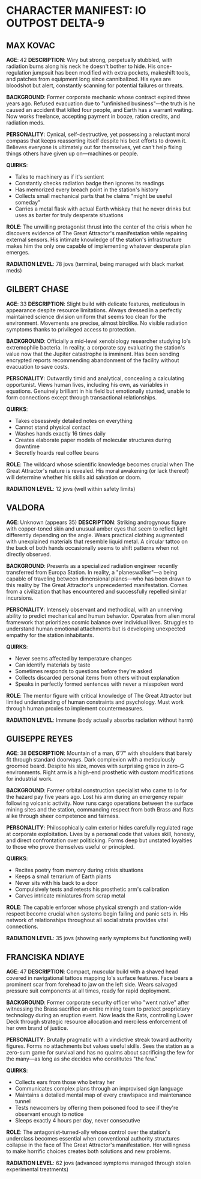 # CHARACTER MANIFEST: IO OUTPOST DELTA-9

## MAX KOVAC
**AGE**: 42
**DESCRIPTION**: Wiry but strong, perpetually stubbled, with radiation burns along his neck he doesn't bother to hide. His once-regulation jumpsuit has been modified with extra pockets, makeshift tools, and patches from equipment long since cannibalized. His eyes are bloodshot but alert, constantly scanning for potential failures or threats.

**BACKGROUND**: Former corporate mechanic whose contract expired three years ago. Refused evacuation due to "unfinished business"—the truth is he caused an accident that killed four people, and Earth has a warrant waiting. Now works freelance, accepting payment in booze, ration credits, and radiation meds.

**PERSONALITY**: Cynical, self-destructive, yet possessing a reluctant moral compass that keeps reasserting itself despite his best efforts to drown it. Believes everyone is ultimately out for themselves, yet can't help fixing things others have given up on—machines or people.

**QUIRKS**: 
- Talks to machinery as if it's sentient
- Constantly checks radiation badge then ignores its readings
- Has memorized every breach point in the station's history
- Collects small mechanical parts that he claims "might be useful someday"
- Carries a metal flask with actual Earth whiskey that he never drinks but uses as barter for truly desperate situations

**ROLE**: The unwilling protagonist thrust into the center of the crisis when he discovers evidence of The Great Attractor's manifestation while repairing external sensors. His intimate knowledge of the station's infrastructure makes him the only one capable of implementing whatever desperate plan emerges.

**RADIATION LEVEL**: 78 jovs (terminal, being managed with black market meds)

## GILBERT CHASE
**AGE**: 33
**DESCRIPTION**: Slight build with delicate features, meticulous in appearance despite resource limitations. Always dressed in a perfectly maintained science division uniform that seems too clean for the environment. Movements are precise, almost birdlike. No visible radiation symptoms thanks to privileged access to protection.

**BACKGROUND**: Officially a mid-level xenobiology researcher studying Io's extremophile bacteria. In reality, a corporate spy evaluating the station's value now that the Jupiter catastrophe is imminent. Has been sending encrypted reports recommending abandonment of the facility without evacuation to save costs.

**PERSONALITY**: Outwardly timid and analytical, concealing a calculating opportunist. Views human lives, including his own, as variables in equations. Genuinely brilliant in his field but emotionally stunted, unable to form connections except through transactional relationships.

**QUIRKS**:
- Takes obsessively detailed notes on everything
- Cannot stand physical contact
- Washes hands exactly 16 times daily
- Creates elaborate paper models of molecular structures during downtime
- Secretly hoards real coffee beans

**ROLE**: The wildcard whose scientific knowledge becomes crucial when The Great Attractor's nature is revealed. His moral awakening (or lack thereof) will determine whether his skills aid salvation or doom.

**RADIATION LEVEL**: 12 jovs (well within safety limits)

## VALDORA
**AGE**: Unknown (appears 35)
**DESCRIPTION**: Striking androgynous figure with copper-toned skin and unusual amber eyes that seem to reflect light differently depending on the angle. Wears practical clothing augmented with unexplained materials that resemble liquid metal. A circular tattoo on the back of both hands occasionally seems to shift patterns when not directly observed.

**BACKGROUND**: Presents as a specialized radiation engineer recently transferred from Europa Station. In reality, a "planeswalker"—a being capable of traveling between dimensional planes—who has been drawn to this reality by The Great Attractor's unprecedented manifestation. Comes from a civilization that has encountered and successfully repelled similar incursions.

**PERSONALITY**: Intensely observant and methodical, with an unnerving ability to predict mechanical and human behavior. Operates from alien moral framework that prioritizes cosmic balance over individual lives. Struggles to understand human emotional attachments but is developing unexpected empathy for the station inhabitants.

**QUIRKS**:
- Never seems affected by temperature changes
- Can identify materials by taste
- Sometimes responds to questions before they're asked
- Collects discarded personal items from others without explanation
- Speaks in perfectly formed sentences with never a misspoken word

**ROLE**: The mentor figure with critical knowledge of The Great Attractor but limited understanding of human constraints and psychology. Must work through human proxies to implement countermeasures.

**RADIATION LEVEL**: Immune (body actually absorbs radiation without harm)

## GUISEPPE REYES
**AGE**: 38
**DESCRIPTION**: Mountain of a man, 6'7" with shoulders that barely fit through standard doorways. Dark complexion with a meticulously groomed beard. Despite his size, moves with surprising grace in zero-G environments. Right arm is a high-end prosthetic with custom modifications for industrial work.

**BACKGROUND**: Former orbital construction specialist who came to Io for the hazard pay five years ago. Lost his arm during an emergency repair following volcanic activity. Now runs cargo operations between the surface mining sites and the station, commanding respect from both Brass and Rats alike through sheer competence and fairness.

**PERSONALITY**: Philosophically calm exterior hides carefully regulated rage at corporate exploitation. Lives by a personal code that values skill, honesty, and direct confrontation over politicking. Forms deep but unstated loyalties to those who prove themselves useful or principled.

**QUIRKS**:
- Recites poetry from memory during crisis situations
- Keeps a small terrarium of Earth plants
- Never sits with his back to a door
- Compulsively tests and retests his prosthetic arm's calibration
- Carves intricate miniatures from scrap metal

**ROLE**: The capable enforcer whose physical strength and station-wide respect become crucial when systems begin failing and panic sets in. His network of relationships throughout all social strata provides vital connections.

**RADIATION LEVEL**: 35 jovs (showing early symptoms but functioning well)

## FRANCISKA NDIAYE
**AGE**: 47
**DESCRIPTION**: Compact, muscular build with a shaved head covered in navigational tattoos mapping Io's surface features. Face bears a prominent scar from forehead to jaw on the left side. Wears salvaged pressure suit components at all times, ready for rapid deployment.

**BACKGROUND**: Former corporate security officer who "went native" after witnessing the Brass sacrifice an entire mining team to protect proprietary technology during an eruption event. Now leads the Rats, controlling Lower Deck through strategic resource allocation and merciless enforcement of her own brand of justice.

**PERSONALITY**: Brutally pragmatic with a vindictive streak toward authority figures. Forms no attachments but values useful skills. Sees the station as a zero-sum game for survival and has no qualms about sacrificing the few for the many—as long as she decides who constitutes "the few."

**QUIRKS**:
- Collects ears from those who betray her
- Communicates complex plans through an improvised sign language
- Maintains a detailed mental map of every crawlspace and maintenance tunnel
- Tests newcomers by offering them poisoned food to see if they're observant enough to notice
- Sleeps exactly 4 hours per day, never consecutive

**ROLE**: The antagonist-turned-ally whose control over the station's underclass becomes essential when conventional authority structures collapse in the face of The Great Attractor's manifestation. Her willingness to make horrific choices creates both solutions and new problems.

**RADIATION LEVEL**: 62 jovs (advanced symptoms managed through stolen experimental treatments)
